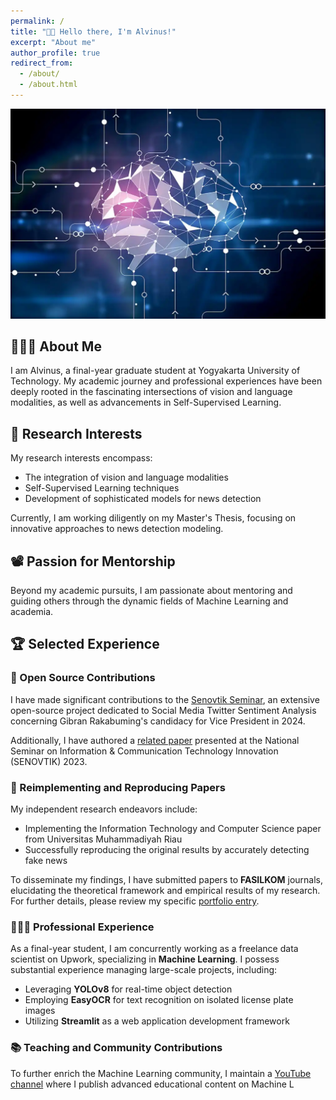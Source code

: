 ```yaml
---
permalink: /
title: "👋🏼 Hello there, I'm Alvinus!"
excerpt: "About me"
author_profile: true
redirect_from: 
  - /about/
  - /about.html
---
```


![Illustration of combining vision and language modalities](/images/tech_image1.png)

## 👨🏻‍💻 About Me

I am Alvinus, a final-year graduate student at Yogyakarta University of Technology. My academic journey and professional experiences have been deeply rooted in the fascinating intersections of vision and language modalities, as well as advancements in Self-Supervised Learning.

## 🔬 Research Interests

My research interests encompass:
- The integration of vision and language modalities
- Self-Supervised Learning techniques
- Development of sophisticated models for news detection

Currently, I am working diligently on my Master's Thesis, focusing on innovative approaches to news detection modeling.

## 📽️ Passion for Mentorship

Beyond my academic pursuits, I am passionate about mentoring and guiding others through the dynamic fields of Machine Learning and academia.

## 🏆 Selected Experience

### 🤖 Open Source Contributions

I have made significant contributions to the [Senovtik Seminar](https://sinovik.menpan.go.id/), an extensive open-source project dedicated to Social Media Twitter Sentiment Analysis concerning Gibran Rakabuming's candidacy for Vice President in 2024.

Additionally, I have authored a [related paper](https://v1nusss.github.io/alvinus-cardova.github.io/publications/) presented at the National Seminar on Information & Communication Technology Innovation (SENOVTIK) 2023.

### 📜 Reimplementing and Reproducing Papers

My independent research endeavors include:
- Implementing the Information Technology and Computer Science paper from Universitas Muhammadiyah Riau
- Successfully reproducing the original results by accurately detecting fake news

To disseminate my findings, I have submitted papers to **FASILKOM** journals, elucidating the theoretical framework and empirical results of my research. For further details, please review my specific [portfolio entry](https://v1nusss.github.io/alvinus-cardova.github.io/portfolio/).

### 👨🏻‍🔬 Professional Experience

As a final-year student, I am concurrently working as a freelance data scientist on Upwork, specializing in **Machine Learning**. I possess substantial experience managing large-scale projects, including:

- Leveraging **YOLOv8** for real-time object detection
- Employing **EasyOCR** for text recognition on isolated license plate images
- Utilizing **Streamlit** as a web application development framework

### 📚 Teaching and Community Contributions

To further enrich the Machine Learning community, I maintain a [YouTube channel](https://www.youtube.com/@alvinuscardova9407) where I publish advanced educational content on Machine L
